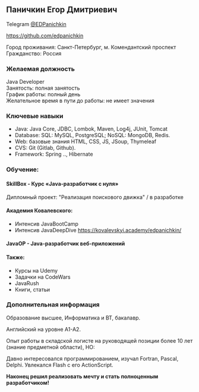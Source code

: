 ## Паничкин Егор Дмитриевич
Telegram [@EDPanichkin](https://t.me/edpanichkin)  
 
https://github.com/edpanichkin

Город проживания: Санкт-Петербург, м. Комендантский проспект  
Гражданство: Россия   

### Желаемая должность
Java Developer  
Занятость: полная занятость  
График работы: полный день  
Желательное время в пути до работы: не имеет значения

### Ключевые навыки
- Java: Java Core, JDBC, Lombok, Maven, Log4j, JUnit, Tomcat   
- Database: SQL: MySQL, PostgreSQL; NoSQL: MongoDB, Redis.  
- Web: базовые знания HTML, CSS, JS, JSoup, Thymeleaf 
- CVS: Git (Gitlab, Github). 
- Framework: Spring .., Hibernate

### Обучение:

#### SkillBox - Курс «Java-разработчик с нуля»

Дипломный проект: "Реализация поискового движка" / в разработке

#### Академия Ковалевского:
- Интенсив JavaBootCamp
- Интенсив JavaDeepDive
https://kovalevskyi.academy/edpanichkin/

#### JavaOP - Java-разработчик веб-приложений

#### Также:
- Курсы на Udemy
- Задачки на CodeWars
- JavaRush
- Книги, статьи

### Дополнительная информация
Образование высшее, Информатика и ВТ, бакалавр.

Английский на уровне А1-А2.

Опыт работы в складской логисте на руководящей позиции более 10 лет (знание предметной области), НО:

Давно интересовался программированием, изучал Fortran, Pascal, Delphi. Увлекался Flash с его ActionScript. 

**Наконец решил реализовать мечту и стать полноценным разработчиком!**
